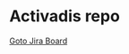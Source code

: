 # Activadis repo
[Goto Jira Board](https://activadis.atlassian.net/jira/software/projects/AC/boards/1)
